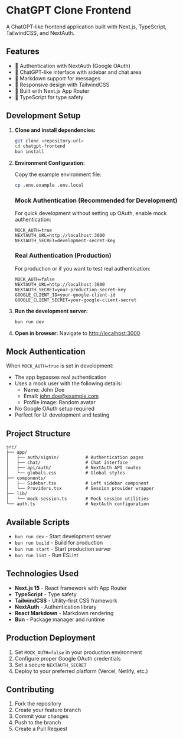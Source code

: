 # ChatGPT Clone Frontend

A ChatGPT-like frontend application built with Next.js, TypeScript, TailwindCSS, and NextAuth.

## Features

- 🔐 Authentication with NextAuth (Google OAuth)
- 💬 ChatGPT-like interface with sidebar and chat area
- 📝 Markdown support for messages
- 🎨 Responsive design with TailwindCSS
- 🚀 Built with Next.js App Router
- 🔧 TypeScript for type safety

## Development Setup

1. **Clone and install dependencies:**
   ```bash
   git clone <repository-url>
   cd chatgpt-frontend
   bun install
   ```

2. **Environment Configuration:**
   
   Copy the example environment file:
   ```bash
   cp .env.example .env.local
   ```

   ### Mock Authentication (Recommended for Development)
   
   For quick development without setting up OAuth, enable mock authentication:
   ```env
   MOCK_AUTH=true
   NEXTAUTH_URL=http://localhost:3000
   NEXTAUTH_SECRET=development-secret-key
   ```

   ### Real Authentication (Production)
   
   For production or if you want to test real authentication:
   ```env
   MOCK_AUTH=false
   NEXTAUTH_URL=http://localhost:3000
   NEXTAUTH_SECRET=your-production-secret-key
   GOOGLE_CLIENT_ID=your-google-client-id
   GOOGLE_CLIENT_SECRET=your-google-client-secret
   ```

3. **Run the development server:**
   ```bash
   bun run dev
   ```

4. **Open in browser:**
   Navigate to [http://localhost:3000](http://localhost:3000)

## Mock Authentication

When `MOCK_AUTH=true` is set in development:

- The app bypasses real authentication
- Uses a mock user with the following details:
  - Name: John Doe
  - Email: john.doe@example.com
  - Profile Image: Random avatar
- No Google OAuth setup required
- Perfect for UI development and testing

## Project Structure

```
src/
├── app/
│   ├── auth/signin/          # Authentication pages
│   ├── chat/                 # Chat interface
│   ├── api/auth/             # NextAuth API routes
│   └── globals.css           # Global styles
├── components/
│   ├── Sidebar.tsx           # Left sidebar component
│   └── Providers.tsx         # Session provider wrapper
├── lib/
│   └── mock-session.ts       # Mock session utilities
└── auth.ts                   # NextAuth configuration
```

## Available Scripts

- `bun run dev` - Start development server
- `bun run build` - Build for production
- `bun run start` - Start production server
- `bun run lint` - Run ESLint

## Technologies Used

- **Next.js 15** - React framework with App Router
- **TypeScript** - Type safety
- **TailwindCSS** - Utility-first CSS framework
- **NextAuth** - Authentication library
- **React Markdown** - Markdown rendering
- **Bun** - Package manager and runtime

## Production Deployment

1. Set `MOCK_AUTH=false` in your production environment
2. Configure proper Google OAuth credentials
3. Set a secure `NEXTAUTH_SECRET`
4. Deploy to your preferred platform (Vercel, Netlify, etc.)

## Contributing

1. Fork the repository
2. Create your feature branch
3. Commit your changes
4. Push to the branch
5. Create a Pull Request
